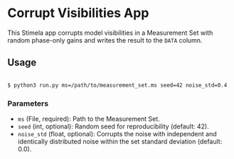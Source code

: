 # Corrupt Visibilities App

This Stimela app corrupts model visibilities in a Measurement Set with random phase-only gains and writes the result to the `DATA` column.

## Usage

```bash

$ python3 run.py ms=/path/to/measurement_set.ms seed=42 noise_std=0.4

```

### Parameters

- `ms` (File, required): Path to the Measurement Set.
- `seed` (int, optional): Random seed for reproducibility (default: 42).
- `noise_std` (float, optional): Corrupts the noise with independent and identically distributed noise within the set standard deviation (default: 0.0).
